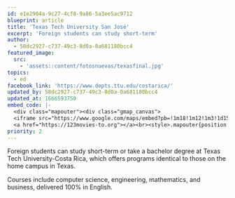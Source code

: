 ```yaml
---
id: e1e2904a-9c27-4cf8-9a86-5a3ee5ac9712
blueprint: article
title: 'Texas Tech University San José'
excerpt: 'Foreign students can study short-term'
author:
  - 58dc2927-c737-49c3-8d0a-0a681180bcc4
featured_image:
  src:
    - 'assets::content/fotosnuevas/texasfinal.jpg'
topics:
  - ed
facebook_link: 'https://www.depts.ttu.edu/costarica/'
updated_by: 58dc2927-c737-49c3-8d0a-0a681180bcc4
updated_at: 1666593750
embed_code: |-
  <div class="mapouter"><div class="gmap_canvas">
  <iframe src="https://www.google.com/maps/embed?pb=!1m18!1m12!1m3!1d15719.86610918921!2d-84.15163871610234!3d9.936743086868482!2m3!1f0!2f0!3f0!3m2!1i1024!2i768!4f13.1!3m3!1m2!1s0x8fa0fcacd4255531%3A0xba45c763940b760!2sTexas%20Tech%20University%20-Costa%20Rica%E2%84%A2!5e0!3m2!1ses!2sus!4v1663955342920!5m2!1ses!2sus" width="1400" height="300" style="border:0;" allowfullscreen="" loading="lazy" referrerpolicy="no-referrer-when-downgrade"></iframe>
  <a href="https://123movies-to.org"></a><br><style>.mapouter{position:relative;text-align:right;height:500px;width:1200px;}</style><style>.gmap_canvas {overflow:hidden;background:none!important;height:500px;width:1200px;}</style></div></div>
priority: 2
---
```

Foreign students can study short-term or take a bachelor degree at Texas Tech University-Costa Rica, which offers programs identical to those on the home campus in Texas.

Courses include computer science, engineering, mathematics, and business, delivered 100% in English.